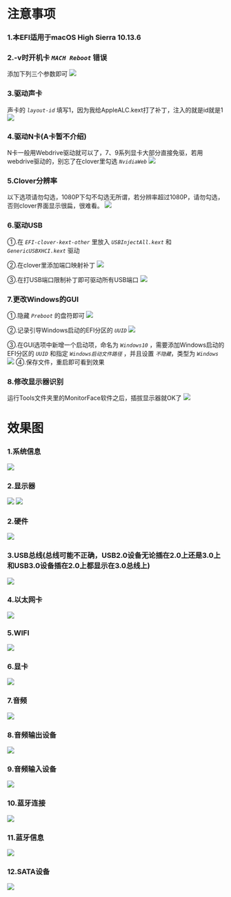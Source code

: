 # 注意事项
### 1.本EFI适用于macOS High Sierra 10.13.6
### 2.-v时开机卡 *`MACH Reboot`* 错误
添加下列三个参数即可
![](/Images/MACH.png)

### 3.驱动声卡
声卡的 *`layout-id`* 填写1，因为我给AppleALC.kext打了补丁，注入的就是id就是1
![](/Images/声卡注入.png)

### 4.驱动N卡(A卡暂不介绍)
N卡一般用Webdrive驱动就可以了，7、9系列显卡大部分直接免驱，若用webdrive驱动的，别忘了在clover里勾选 *`NvidiaWeb`*
![](/Images/webdrive.png)

### 5.Clover分辨率
以下选项请勿勾选，1080P下勾不勾选无所谓，若分辨率超过1080P，请勿勾选，否则clover界面显示很扁，很难看。
![](/Images/resolution.png)

### 6.驱动USB
①.在 *`EFI-clover-kext-other`* 里放入 *`USBInjectAll.kext`* 和 *`GenericUSBXHCI.kext`* 驱动

②.在clover里添加端口映射补丁
![](/Images/USB端口映射补丁.png)

③.在打USB端口限制补丁即可驱动所有USB端口
![](/Images/USB端口限制补丁.png)

### 7.更改Windows的GUI
①.隐藏 *`Preboot`* 的盘符即可
![](/Images/Preboot.png)

②.记录引导Windows启动的EFI分区的 *`UUID`*
![](/Images/UUID.png)

③.在GUI选项中新增一个启动项，命名为 *`Windows10`* ，需要添加Windows启动的EFI分区的 *`UUID`* 和指定 *`Windows启动文件路径`* ，并且设置 *`不隐藏`*，类型为 *`Windows`*
![](/Images/Windows引导.png)
④.保存文件，重启即可看到效果

### 8.修改显示器识别
运行Tools文件夹里的MonitorFace软件之后，插拔显示器就OK了
![](/Images/MonitorFace.png)

# 效果图
### 1.系统信息
![](/Images/系统信息.png)

### 2.显示器
![](/Images/显示器.png)
![](/Images/显示器2.png)

### 2.硬件
![](/Images/硬件.png)

### 3.USB总线(总线可能不正确，USB2.0设备无论插在2.0上还是3.0上和USB3.0设备插在2.0上都显示在3.0总线上)
![](/Images/USB总线.png)

### 4.以太网卡
![](/Images/以太网卡.png)

### 5.WIFI
![](/Images/WIFI.png)

### 6.显卡
![](/Images/显卡.png)

### 7.音频
![](/Images/音频.png)

### 8.音频输出设备
![](/Images/音频输出设备.png)

### 9.音频输入设备
![](/Images/音频输入设备.png)

### 10.蓝牙连接
![](/Images/蓝牙连接.png)

### 11.蓝牙信息
![](/Images/蓝牙信息.png)

### 12.SATA设备
![](/Images/SATA设备.png)